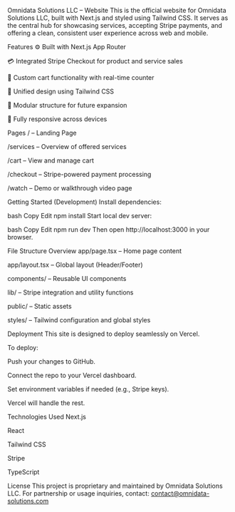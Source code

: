 Omnidata Solutions LLC – Website
This is the official website for Omnidata Solutions LLC, built with Next.js and styled using Tailwind CSS. It serves as the central hub for showcasing services, accepting Stripe payments, and offering a clean, consistent user experience across web and mobile.

Features
⚙️ Built with Next.js App Router

💳 Integrated Stripe Checkout for product and service sales

🛒 Custom cart functionality with real-time counter

🎨 Unified design using Tailwind CSS

🧩 Modular structure for future expansion

📱 Fully responsive across devices

Pages
/ – Landing Page

/services – Overview of offered services

/cart – View and manage cart

/checkout – Stripe-powered payment processing

/watch – Demo or walkthrough video page

Getting Started (Development)
Install dependencies:

bash
Copy
Edit
npm install
Start local dev server:

bash
Copy
Edit
npm run dev
Then open http://localhost:3000 in your browser.

File Structure Overview
app/page.tsx – Home page content

app/layout.tsx – Global layout (Header/Footer)

components/ – Reusable UI components

lib/ – Stripe integration and utility functions

public/ – Static assets

styles/ – Tailwind configuration and global styles

Deployment
This site is designed to deploy seamlessly on Vercel.

To deploy:

Push your changes to GitHub.

Connect the repo to your Vercel dashboard.

Set environment variables if needed (e.g., Stripe keys).

Vercel will handle the rest.

Technologies Used
Next.js

React

Tailwind CSS

Stripe

TypeScript

License
This project is proprietary and maintained by Omnidata Solutions LLC. For partnership or usage inquiries, contact: contact@omnidata-solutions.com